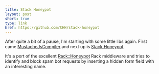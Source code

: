 ```yaml
---
title: Stack Honeypot
layout: post
short: true
type: link
href: https://github.com/CHH/stack-honeypot
---
```

After quite a bit of a pause, I'm starting with some little libs again.
First came [MustacheJsCompiler](https://github.com/CHH/MustacheJsCompiler)
and next up is [Stack Honeypot](https://github.com/CHH/stack-honeypot).

It's a port of the excellent [Rack::Honeypot](https://github.com/sunlightlabs/rack-honeypot) Rack middleware and tries to identify and block spam bot requests by inserting a hidden form field with an interesting name.
